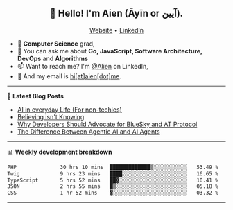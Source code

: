 <h2 align="center">👋 Hello! I'm Aien (Āyīn or آیین).</h2>
<p align="center">
  <a href="https://www.aien.me">Website</a> •
  <a href="https://www.linkedin.com/in/aiensaidi/">LinkedIn</a>
</p>


- 🌱 **Computer Science** grad,
- 💬 You can ask me about **Go, JavaScript, Software Architecture, DevOps** and **Algorithms**
- 📫 Want to reach me? I'm [@Alien](https://www.linkedin.com/in/aiensaidi/) on LinkedIn,
- 📧 And my email is [hi[at]aien[dot]me](mailto:hi@aien.me).

-------

**📝 Latest Blog Posts**

<!-- BLOG-POST-LIST:START -->
- [AI in everyday Life (For non-techies)](https://aien.me/ai-in-everyday-life-for-non-techies/)
- [Believing isn't Knowing](https://aien.me/believing-isnt-knowing/)
- [Why Developers Should Advocate for BlueSky and AT Protocol](https://aien.me/why-developers-should-advocate-for-bluesky-and-at-protocol/)
- [The Difference Between Agentic AI and AI Agents](https://aien.me/the-difference-between-agentic-ai-and-ai-agents/)
<!-- BLOG-POST-LIST:END -->

-------

📊 **Weekly development breakdown**
<!--START_SECTION:waka-->

```txt
PHP              30 hrs 10 mins  █████████████▒░░░░░░░░░░░   53.49 %
Twig             9 hrs 23 mins   ████░░░░░░░░░░░░░░░░░░░░░   16.65 %
TypeScript       5 hrs 52 mins   ██▓░░░░░░░░░░░░░░░░░░░░░░   10.41 %
JSON             2 hrs 55 mins   █▒░░░░░░░░░░░░░░░░░░░░░░░   05.18 %
CSS              1 hr 52 mins    ▓░░░░░░░░░░░░░░░░░░░░░░░░   03.32 %
```

<!--END_SECTION:waka-->

-------
